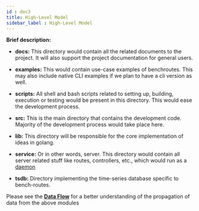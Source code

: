 ```yaml
---
id : doc3
title: High-Level Model
sidebar_label : High-Level Model
---
```


**Brief description:**
- **docs:** This directory would contain all the related documents to the project. It will also support the project documentation for general users.
- **examples:** This would contain use-case examples of benchroutes. This may also include native CLI examples if we plan to have a cli version as well.

- **scripts:** All shell and bash scripts related to setting up, building, execution or testing would be present in this directory. This would ease the   development process.

- **src:** This is the main directory that contains the development code. Majority of the development process would take place here.

- **lib:** This directory will be responsible for the core implementation of ideas in golang. 

- **service:** Or in other words, server. This directory would contain all server related stuff like routes, controllers, etc., which would run as a [daemon](https://en.wikipedia.org/wiki/Daemon_%28computing%29)

- **tsdb:** Directory implementing the time-series database specific to bench-routes.

Please see the [**Data Flow**](doc6.md) for a better understanding of the propagation of data from the above modules